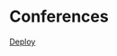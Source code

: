 # Conferences
<a href="https://portal.azure.com/#create/Microsoft.Template/uri/https%3A%2F%2Fgithub.com%2FNikCharlebois%2FCOnferences%2Fraw%2Fmaster%2F2018%20-%20SPTechCon%20-%20Boston%2FSharePoint2019%2Fazuredeploy.json">Deploy</a>
